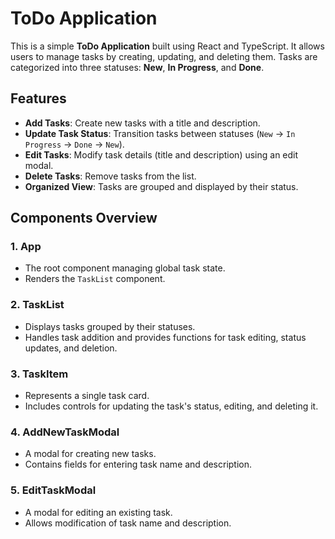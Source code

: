 # ToDo Application

This is a simple **ToDo Application** built using React and TypeScript. It allows users to manage tasks by creating, updating, and deleting them. Tasks are categorized into three statuses: **New**, **In Progress**, and **Done**.

## Features

- **Add Tasks**: Create new tasks with a title and description.
- **Update Task Status**: Transition tasks between statuses (`New` → `In Progress` → `Done` → `New`).
- **Edit Tasks**: Modify task details (title and description) using an edit modal.
- **Delete Tasks**: Remove tasks from the list.
- **Organized View**: Tasks are grouped and displayed by their status.

## Components Overview

### 1. **App**

- The root component managing global task state.
- Renders the `TaskList` component.

### 2. **TaskList**

- Displays tasks grouped by their statuses.
- Handles task addition and provides functions for task editing, status updates, and deletion.

### 3. **TaskItem**

- Represents a single task card.
- Includes controls for updating the task's status, editing, and deleting it.

### 4. **AddNewTaskModal**

- A modal for creating new tasks.
- Contains fields for entering task name and description.

### 5. **EditTaskModal**

- A modal for editing an existing task.
- Allows modification of task name and description.
